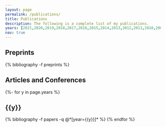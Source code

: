 ```yaml
---
layout: page
permalink: /publications/
title: Publications
description: The following is a complete list of my publications.
years: [2021,2020,2019,2018,2017,2016,2015,2014,2013,2012,2011,2010,2009,2008,2005]
nav: true
---
```

<!-- _pages/publications.md -->
<h2>Preprints</h2>

<div class="publications">

{% bibliography -f preprints %}

</div>

<h2>Articles and Conferences</h2>

<div class="publications">

{%- for y in page.years %}
  <h2 class="year">{{y}}</h2>
  {% bibliography -f papers -q @*[year={{y}}]* %}
{% endfor %}

</div>
